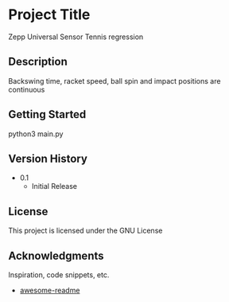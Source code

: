 # Project Title

Zepp Universal Sensor Tennis regression

## Description

Backswing time, racket speed, ball spin and impact positions are continuous

## Getting Started

python3 main.py

## Version History

* 0.1
    * Initial Release

## License

This project is licensed under the GNU License

## Acknowledgments

Inspiration, code snippets, etc.
* [awesome-readme](https://github.com/matiassingers/awesome-readme)
